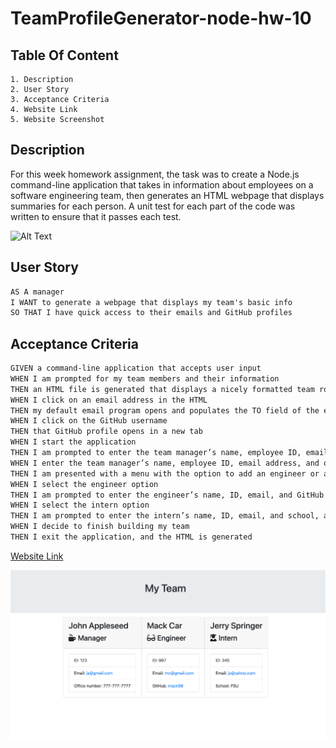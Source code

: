 # TeamProfileGenerator-node-hw-10


## Table Of Content

    1. Description
    2. User Story
    3. Acceptance Criteria
    4. Website Link
    5. Website Screenshot

## Description
For this week homework assignment, the task was to create a Node.js command-line application that takes in information about employees on a software engineering team, then generates an HTML webpage that displays summaries for each person. A unit test for each part of the code was written to ensure that it passes each test.

![Alt Text](./Assets/gif.gif)

## User Story

```md
AS A manager
I WANT to generate a webpage that displays my team's basic info
SO THAT I have quick access to their emails and GitHub profiles
```

## Acceptance Criteria

```md
GIVEN a command-line application that accepts user input
WHEN I am prompted for my team members and their information
THEN an HTML file is generated that displays a nicely formatted team roster based on user input
WHEN I click on an email address in the HTML
THEN my default email program opens and populates the TO field of the email with the address
WHEN I click on the GitHub username
THEN that GitHub profile opens in a new tab
WHEN I start the application
THEN I am prompted to enter the team manager’s name, employee ID, email address, and office number
WHEN I enter the team manager’s name, employee ID, email address, and office number
THEN I am presented with a menu with the option to add an engineer or an intern or to finish building my team
WHEN I select the engineer option
THEN I am prompted to enter the engineer’s name, ID, email, and GitHub username, and I am taken back to the menu
WHEN I select the intern option
THEN I am prompted to enter the intern’s name, ID, email, and school, and I am taken back to the menu
WHEN I decide to finish building my team
THEN I exit the application, and the HTML is generated
```
[Website Link](https://cabril87.github.io/TeamProfileGenerator-node-hw-10/)

![Website Screenshot](./Assets/SS.png)
